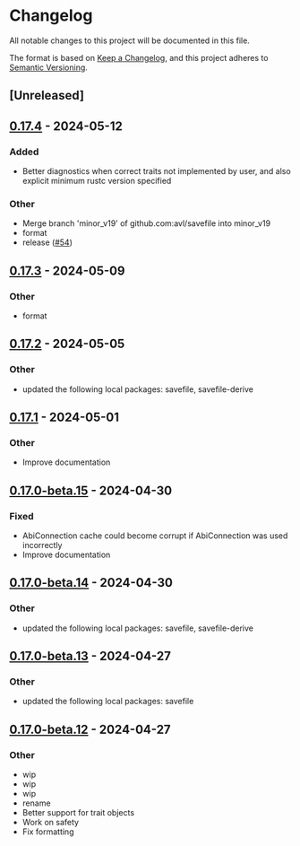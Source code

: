 # Changelog
All notable changes to this project will be documented in this file.

The format is based on [Keep a Changelog](https://keepachangelog.com/en/1.0.0/),
and this project adheres to [Semantic Versioning](https://semver.org/spec/v2.0.0.html).

## [Unreleased]

## [0.17.4](https://github.com/avl/savefile/compare/savefile-abi-v0.17.3...savefile-abi-v0.17.4) - 2024-05-12

### Added
- Better diagnostics when correct traits not implemented by user, and also explicit minimum rustc version specified

### Other
- Merge branch 'minor_v19' of github.com:avl/savefile into minor_v19
- format
- release ([#54](https://github.com/avl/savefile/pull/54))

## [0.17.3](https://github.com/avl/savefile/compare/savefile-abi-v0.17.2...savefile-abi-v0.17.3) - 2024-05-09

### Other
- format

## [0.17.2](https://github.com/avl/savefile/compare/savefile-abi-v0.17.1...savefile-abi-v0.17.2) - 2024-05-05

### Other
- updated the following local packages: savefile, savefile-derive

## [0.17.1](https://github.com/avl/savefile/compare/savefile-abi-v0.17.0...savefile-abi-v0.17.1) - 2024-05-01

### Other
- Improve documentation

## [0.17.0-beta.15](https://github.com/avl/savefile/compare/savefile-abi-v0.17.0-beta.14...savefile-abi-v0.17.0-beta.15) - 2024-04-30

### Fixed
- AbiConnection cache could become corrupt if AbiConnection was used incorrectly
- Improve documentation

## [0.17.0-beta.14](https://github.com/avl/savefile/compare/savefile-abi-v0.17.0-beta.13...savefile-abi-v0.17.0-beta.14) - 2024-04-30

### Other
- updated the following local packages: savefile, savefile-derive

## [0.17.0-beta.13](https://github.com/avl/savefile/compare/savefile-abi-v0.17.0-beta.12...savefile-abi-v0.17.0-beta.13) - 2024-04-27

### Other
- updated the following local packages: savefile

## [0.17.0-beta.12](https://github.com/avl/savefile/compare/savefile-abi-v0.17.0-beta.11...savefile-abi-v0.17.0-beta.12) - 2024-04-27

### Other
- wip
- wip
- wip
- rename
- Better support for trait objects
- Work on safety
- Fix formatting
